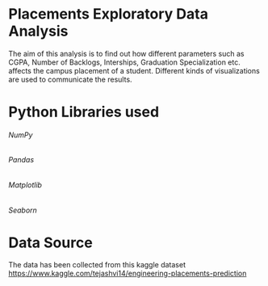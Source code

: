 # Placements Exploratory Data Analysis
The aim of this analysis is to find out how different parameters such as CGPA, Number of Backlogs, Interships, Graduation Specialization etc. affects the campus placement of a student.
Different kinds of visualizations are used to communicate the results.
# Python Libraries used
###### NumPy
###### Pandas
###### Matplotlib
###### Seaborn
# Data Source
The data has been collected from this kaggle dataset https://www.kaggle.com/tejashvi14/engineering-placements-prediction 

